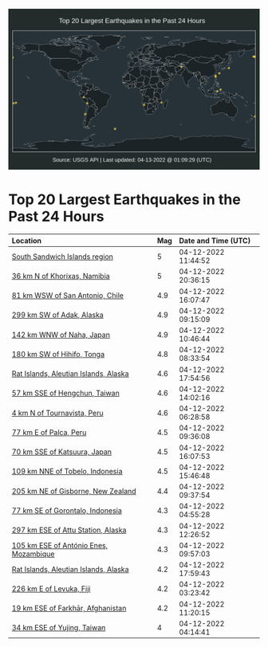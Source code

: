 ![Map](./map.png)

# Top 20 Largest Earthquakes in the Past 24 Hours

| Location | Mag | Date and Time (UTC) |
|:---|:---|:---|
| [South Sandwich Islands region](https://earthquake.usgs.gov/earthquakes/eventpage/us7000h1gn) | 5 | 04-12-2022 11:44:52 |
| [36 km N of Khorixas, Namibia](https://earthquake.usgs.gov/earthquakes/eventpage/us7000h1j9) | 5 | 04-12-2022 20:36:15 |
| [81 km WSW of San Antonio, Chile](https://earthquake.usgs.gov/earthquakes/eventpage/us7000h1hk) | 4.9 | 04-12-2022 16:07:47 |
| [299 km SW of Adak, Alaska](https://earthquake.usgs.gov/earthquakes/eventpage/us7000h1g1) | 4.9 | 04-12-2022 09:15:09 |
| [142 km WNW of Naha, Japan](https://earthquake.usgs.gov/earthquakes/eventpage/us7000h1ge) | 4.9 | 04-12-2022 10:46:44 |
| [180 km SW of Hihifo, Tonga](https://earthquake.usgs.gov/earthquakes/eventpage/us7000h1fv) | 4.8 | 04-12-2022 08:33:54 |
| [Rat Islands, Aleutian Islands, Alaska](https://earthquake.usgs.gov/earthquakes/eventpage/us7000h1ia) | 4.6 | 04-12-2022 17:54:56 |
| [57 km SSE of Hengchun, Taiwan](https://earthquake.usgs.gov/earthquakes/eventpage/us7000h1h5) | 4.6 | 04-12-2022 14:02:16 |
| [4 km N of Tournavista, Peru](https://earthquake.usgs.gov/earthquakes/eventpage/us7000h1fe) | 4.6 | 04-12-2022 06:28:58 |
| [77 km E of Palca, Peru](https://earthquake.usgs.gov/earthquakes/eventpage/us7000h1g4) | 4.5 | 04-12-2022 09:36:08 |
| [70 km SSE of Katsuura, Japan](https://earthquake.usgs.gov/earthquakes/eventpage/us7000h1hl) | 4.5 | 04-12-2022 16:07:53 |
| [109 km NNE of Tobelo, Indonesia](https://earthquake.usgs.gov/earthquakes/eventpage/us7000h1hj) | 4.5 | 04-12-2022 15:46:48 |
| [205 km NE of Gisborne, New Zealand](https://earthquake.usgs.gov/earthquakes/eventpage/us7000h1g6) | 4.4 | 04-12-2022 09:37:54 |
| [77 km SE of Gorontalo, Indonesia](https://earthquake.usgs.gov/earthquakes/eventpage/us7000h1ey) | 4.3 | 04-12-2022 04:55:28 |
| [297 km ESE of Attu Station, Alaska](https://earthquake.usgs.gov/earthquakes/eventpage/us7000h1gt) | 4.3 | 04-12-2022 12:26:52 |
| [105 km ESE of António Enes, Mozambique](https://earthquake.usgs.gov/earthquakes/eventpage/us7000h1ga) | 4.3 | 04-12-2022 09:57:03 |
| [Rat Islands, Aleutian Islands, Alaska](https://earthquake.usgs.gov/earthquakes/eventpage/us7000h1ic) | 4.2 | 04-12-2022 17:59:43 |
| [226 km E of Levuka, Fiji](https://earthquake.usgs.gov/earthquakes/eventpage/us7000h1el) | 4.2 | 04-12-2022 03:23:42 |
| [19 km ESE of Farkhār, Afghanistan](https://earthquake.usgs.gov/earthquakes/eventpage/us7000h1gk) | 4.2 | 04-12-2022 11:20:15 |
| [34 km ESE of Yujing, Taiwan](https://earthquake.usgs.gov/earthquakes/eventpage/us7000h1et) | 4 | 04-12-2022 04:14:41 |

